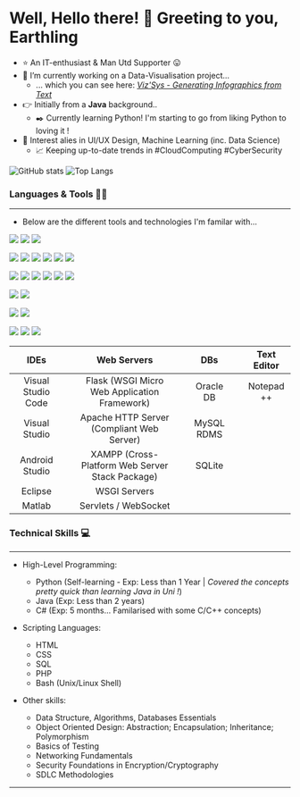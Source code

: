 # Well, Hello there! 👋 Greeting to you, Earthling

<!--
**xx-m-h-u-xx/xx-m-h-u-xx** is a ✨ _special_ ✨ repository because its `README.md` (this file) appears on your GitHub profile.

Here are some ideas to get you started: 
-->
-  ⭐  An IT-enthusiast & Man Utd Supporter 😛
-  📌 I’m currently working on a Data-Visualisation project... 
    -  ... which you can see here: [*Viz'Sys - Generating Infographics from Text*](https://github.com/xx-m-h-u-xx/Data-Analysis-Visualisation)
  - 👉 Initially from a **Java** background..
    - ✒️ Currently learning Python! I'm starting to go from liking Python to loving it !
  - 📢  Interest alies in UI/UX Design, Machine Learning (inc. Data Science)
    - :chart_with_upwards_trend: Keeping up-to-date trends in #CloudComputing #CyberSecurity 
  <!-- - ⚡ Fun fact: Multi-lingual, Speaking English, Bengali & Arabic -->

<!-- - 👯 I’m looking to collaborate on ...
- 🤔 I’m looking for help with ...
- 💬 Ask me about ...
- 📫 How to reach me: ...
- 😄 Pronouns: ... -->

![GitHub stats](https://github-readme-stats.vercel.app/api?username=xx-m-h-u-xx&show_icons=true&theme=slateorange)
![Top Langs](https://github-readme-stats.vercel.app/api/top-langs/?username=xx-m-h-u-xx&theme=slateorange&langs_count=10&layout=compact)

### Languages & Tools 🔧🔨
------------------------------------------------------------------------------------------
- Below are the different tools and technologies I'm familar with...

![](https://img.shields.io/badge/Operating_System-informational?style=flat&logoColor=white&color=grey)
![](https://img.shields.io/badge/Windows-informational?logo=windows&logoColor=white&color=yellowgreen)
![](https://img.shields.io/badge/Linux-informational?logo=linux&logoColor=white&color=yellowgreen)

![](https://img.shields.io/badge/I_D_E-informational?style=flat&logoColor=white&color=grey)
![](https://img.shields.io/badge/Visual_Studio_Code-informational?logo=visual-studio-code&logoColor=white&color=blue)
![](https://img.shields.io/badge/Visual_Studio-informational?logo=visual-studio&logoColor=white&color=purple)
![](https://img.shields.io/badge/Android_Studio-informational?logo=android-studio&logoColor=white&color=green)
![](https://img.shields.io/badge/Eclipse-informational?logo=eclipse-ide&logoColor=white&color=lightgrey)
![](https://img.shields.io/badge/Matlab-informational?logo=matrix&logoColor=white&color=blue)

![](https://img.shields.io/badge/Code-Python-informational?logo=python&logoColor=white&color=orange)
![](https://img.shields.io/badge/Code-Java-informational?logo=java&logoColor=white&color=orange)
![](https://img.shields.io/badge/Code-SQL-informational?logo=sqlite&logoColor=white&color=orange)
![](https://img.shields.io/badge/Code-HTML-informational?logo=html5&logoColor=white&color=orange)
![](https://img.shields.io/badge/Code-CSS-informational?logo=css3&logoColor=white&color=orange)
![](https://img.shields.io/badge/Code-JS-informational?logo=javascript&logoColor=white&color=orange)

![](https://img.shields.io/badge/DBs-MySQL-informational?logo=mysql&logoColor=white&color=red)
![](https://img.shields.io/badge/DBs-Oracle_DB-informational?logo=oracle&logoColor=white&color=red)

![](https://img.shields.io/badge/DataVis-Matplotlib-informational?style=flat&logo=<LOGO_NAME>&logoColor=white&color=green)
![](https://img.shields.io/badge/DataVis-Plotly-informational?style=flat&logo=<LOGO_NAME>&logoColor=white&color=green)

![](https://img.shields.io/badge/MS-PowerPoint-informational?style=flat&logo=<LOGO_NAME>&logoColor=white&color=red)
![](https://img.shields.io/badge/MS-Word-informational?style=flat&logo=<LOGO_NAME>&logoColor=white&color=informational)
![](https://img.shields.io/badge/MS-Excel-informational?style=flat&logo=<LOGO_NAME>&logoColor=white&color=brightgreen)



IDEs  |                 | Web Servers | | DBs | | Text Editor
|:---:|           :---: | :---: | :---: | :---: |:---:|:---:|
Visual Studio Code |    | Flask (WSGI Micro Web Application Framework)    | | Oracle DB || Notepad ++
Visual Studio      |    | Apache HTTP Server (Compliant Web Server)       | | MySQL RDMS ||
Android Studio     |    | XAMPP (Cross-Platform Web Server Stack Package) | |SQLite ||
Eclipse            |    | WSGI Servers
Matlab             |    | Servlets / WebSocket

### Technical Skills 💻
------------------------------------------------------------------------------------------
* High-Level Programming:
   * Python (Self-learning - Exp: Less than 1 Year | _Covered the concepts pretty quick than learning Java in Uni !_) 
   * Java (Exp: Less than 2 years)
   * C# (Exp: 5 months... Familarised with some C/C++ concepts)
* Scripting Languages:
   * HTML 
   * CSS
   * SQL
   * PHP   
   * Bash (Unix/Linux Shell)

* Other skills:
  * Data Structure, Algorithms, Databases Essentials
  * Object Oriented Design: Abstraction; Encapsulation; Inheritance; Polymorphism
  * Basics of Testing
  * Networking Fundamentals
  * Security Foundations in Encryption/Cryptography 
  * SDLC Methodologies
 ------------------------------------------------------------------------------------------
